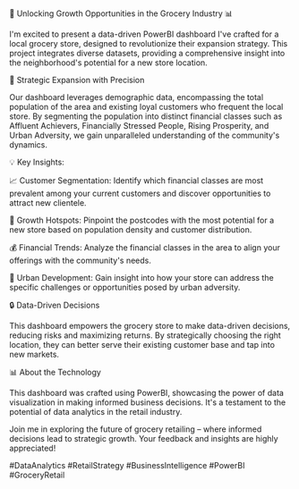 🛒 Unlocking Growth Opportunities in the Grocery Industry 📊

I'm excited to present a data-driven PowerBI dashboard I've crafted for a local grocery store, designed to revolutionize their expansion strategy. This project integrates diverse datasets, providing a comprehensive insight into the neighborhood's potential for a new store location.

📍 Strategic Expansion with Precision

Our dashboard leverages demographic data, encompassing the total population of the area and existing loyal customers who frequent the local store. By segmenting the population into distinct financial classes such as Affluent Achievers, Financially Stressed People, Rising Prosperity, and Urban Adversity, we gain unparalleled understanding of the community's dynamics.

💡 Key Insights:

📈 Customer Segmentation: Identify which financial classes are most prevalent among your current customers and discover opportunities to attract new clientele.

🚀 Growth Hotspots: Pinpoint the postcodes with the most potential for a new store based on population density and customer distribution.

💰 Financial Trends: Analyze the financial classes in the area to align your offerings with the community's needs.

🌆 Urban Development: Gain insight into how your store can address the specific challenges or opportunities posed by urban adversity.


🔒 Data-Driven Decisions

This dashboard empowers the grocery store to make data-driven decisions, reducing risks and maximizing returns. By strategically choosing the right location, they can better serve their existing customer base and tap into new markets.

📊 About the Technology

This dashboard was crafted using PowerBI, showcasing the power of data visualization in making informed business decisions. It's a testament to the potential of data analytics in the retail industry.

Join me in exploring the future of grocery retailing – where informed decisions lead to strategic growth. Your feedback and insights are highly appreciated!

#DataAnalytics #RetailStrategy #BusinessIntelligence #PowerBI #GroceryRetail
